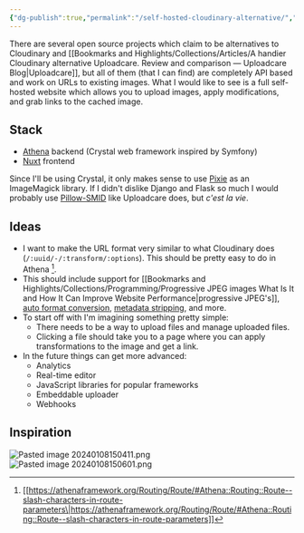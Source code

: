 ```yaml
---
{"dg-publish":true,"permalink":"/self-hosted-cloudinary-alternative/","noteIcon":""}
---
```


There are several open source projects which claim to be alternatives to Cloudinary and [[Bookmarks and Highlights/Collections/Articles/A handier Cloudinary alternative Uploadcare. Review and comparison — Uploadcare Blog\|Uploadcare]], but all of them (that I can find) are completely API based and work on URLs to existing images. What I would like to see is a full self-hosted website which allows you to upload images, apply modifications, and grab links to the cached image.

## Stack
- [Athena](https://athenaframework.org/) backend (Crystal web framework inspired by Symfony)
- [Nuxt](https://nuxt.com/) frontend

Since I'll be using Crystal, it only makes sense to use [Pixie](https://github.com/watzon/pixie) as an ImageMagick library. If I didn't dislike Django and Flask so much I would probably use [Pillow-SMID](https://github.com/uploadcare/pillow-simd) like Uploadcare does, but _c'est la vie_.

## Ideas
- I want to make the URL format very similar to what Cloudinary does (`/:uuid/-/:transform/:options`). This should be pretty easy to do in Athena [^1].
- This should include support for [[Bookmarks and Highlights/Collections/Programming/Progressive JPEG images What Is It and How It Can Improve Website Performance\|progressive JPEG's]], [auto format conversion](https://uploadcare.com/docs/transformations/image/compression/#operation-format-auto), [metadata stripping](https://uploadcare.com/docs/transformations/image/compression/#meta-information-control), and more.
- To start off with I'm imagining something pretty simple:
	- There needs to be a way to upload files and manage uploaded files.
	- Clicking a file should take you to a page where you can apply transformations to the image and get a link.
- In the future things can get more advanced:
	- Analytics
	- Real-time editor
	- JavaScript libraries for popular frameworks
	- Embeddable uploader
	- Webhooks

## Inspiration

![Pasted image 20240108150411.png](/img/user/attachments/Pasted%20image%2020240108150411.png)
![Pasted image 20240108150601.png](/img/user/attachments/Pasted%20image%2020240108150601.png)

[^1]: [[https://athenaframework.org/Routing/Route/#Athena::Routing::Route--slash-characters-in-route-parameters\|https://athenaframework.org/Routing/Route/#Athena::Routing::Route--slash-characters-in-route-parameters]]